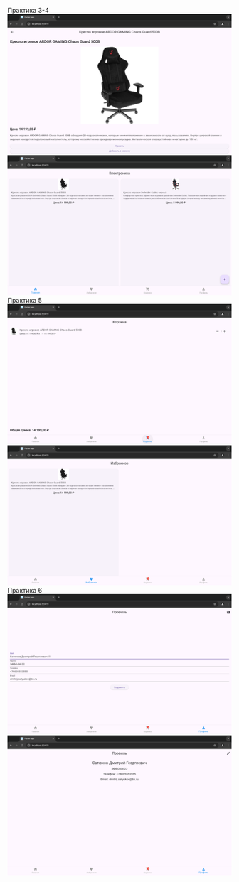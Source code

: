 Практика 3-4
![Практика 3-4](pr3_1.png)
![Практика 3-4](pr3_2.png)
Практика 5
![Практика 5](pr5_1.png)
![Практика 5](pr5_2.png)
Практика 6
![Практика 6](pr6_1.png)
![Практика 6](pr6_2.png)

